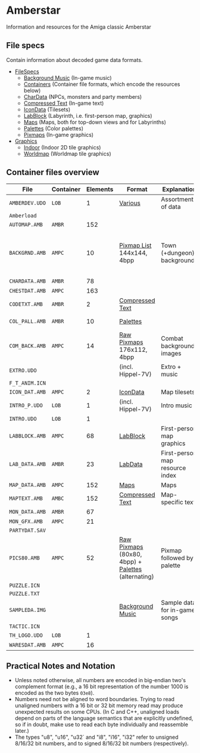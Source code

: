 # Amberstar

Information and resources for the Amiga classic Amberstar

## File specs

Contain information about decoded game data formats.

- [FileSpecs](FileSpecs/)
  - [Background Music](FileSpecs/Hippel-CoSo.md) (In-game music)
  - [Containers](FileSpecs/Containers.md) (Container file formats, which encode the resources below)
  - [CharData](FileSpecs/CharData.md) (NPCs, monsters and party members)
  - [Compressed Text](FileSpecs/CompressedText.md) (In-game text)
  - [IconData](FileSpecs/IconData.md) (Tilesets)
  - [LabBlock](FileSpecs/LabData.md) (Labyrinth, i.e. first-person map, graphics)
  - [Maps](FileSpecs/Maps.md) (Maps, both for top-down views and for Labyrinths)
  - [Palettes](FileSpecs/Palettes.md) (Color palettes)
  - [Pixmaps](FileSpecs/Pixmaps.md) (In-game graphics)
- [Graphics](Graphics/)
  - [Indoor](Graphics/Indoor/) (Indoor 2D tile graphics)
  - [Worldmap](Graphics/Worldmap/) (Worldmap tile graphics)

## Container files overview

| File           | Container | Elements | Format                                                                                              | Explanation                     | Decoded                                                                    |
|----------------|-----------|----------|-----------------------------------------------------------------------------------------------------|---------------------------------|----------------------------------------------------------------------------|
| `AMBERDEV.UDO` | `LOB`     | 1        | [Various](FileSpecs/Amberdev.md)                                                                    | Assortment of data              | only very partially                                                        |
| `Amberload`    |           |          |                                                                                                     |                                 |                                                                            |
| `AUTOMAP.AMB`  | `AMBR`    | 152      |                                                                                                     |                                 |                                                                            |
| `BACKGRND.AMB` | `AMPC`    | 10       | [Pixmap List](FileSpecs/Pixmaps.md) 144x144, 4bpp                                                   | Town (+dungeon) backgrounds     | yes (outdoors sunrise/sunset gradients missing, likely handled elsewhere?) |
| `CHARDATA.AMB` | `AMBR`    | 78       |                                                                                                     |                                 |                                                                            |
| `CHESTDAT.AMB` | `AMPC`    | 163      |                                                                                                     |                                 |                                                                            |
| `CODETXT.AMB`  | `AMBR`    | 2        | [Compressed Text](FileSpecs/CompressedText.md)                                                      |                                 | yes                                                                        |
| `COL_PALL.AMB` | `AMBR`    | 10       | [Palettes](FileSpecs/Palettes.md)                                                                   |                                 | for all intents and purposes                                               |
| `COM_BACK.AMB` | `AMPC`    | 14       | [Raw Pixmaps](FileSpecs/Pixmaps.md)  176x112, 4bpp                                                  | Combat background images        | Missing palettes                                                           |
| `EXTRO.UDO`    |           |          | (incl. Hippel-7V)                                                                                   | Extro + music                   |                                                                            |
| `F_T_ANIM.ICN` |           |          |                                                                                                     |                                 |                                                                            |
| `ICON_DAT.AMB` | `AMPC`    | 2        | [IconData](FileSpecs/IconData.md)                                                                   | Map tilesets                    | mostly                                                                     |
| `INTRO_P.UDO`  | `LOB`     | 1        | (incl. Hippel-7V)                                                                                   | Intro music                     |                                                                            |
| `INTRO.UDO`    | `LOB`     | 1        |                                                                                                     |                                 |                                                                            |
| `LABBLOCK.AMB` | `AMPC`    | 68       | [LabBlock](FileSpecs/LabData.md)                                                                    | First-person map graphics       | yes                                                                        |
| `LAB_DATA.AMB` | `AMBR`    | 23       | [LabData](FileSpecs/LabData.md)                                                                     | First-person map resource index | yes                                                                        |
| `MAP_DATA.AMB` | `AMPC`    | 152      | [Maps](FileSpecs/Maps.md)                                                                           | Maps                            | mostly                                                                     |
| `MAPTEXT.AMB`  | `AMBC`    | 152      | [Compressed Text](FileSpecs/CompressedText.md)                                                      | Map-specific text               | yes                                                                        |
| `MON_DATA.AMB` | `AMBR`    | 67       |                                                                                                     |                                 |                                                                            |
| `MON_GFX.AMB`  | `AMPC`    | 21       |                                                                                                     |                                 |                                                                            |
| `PARTYDAT.SAV` |           |          |                                                                                                     |                                 |                                                                            |
| `PICS80.AMB`   | `AMPC`    | 52       | [Raw Pixmaps](FileSpecs/Pixmaps.md) (80x80, 4bpp) + [Palettes](FileSpecs/Palettes.md) (alternating) | Pixmap followed by palette      | yes                                                                        |
| `PUZZLE.ICN`   |           |          |                                                                                                     |                                 |                                                                            |
| `PUZZLE.TXT`   |           |          |                                                                                                     |                                 |                                                                            |
| `SAMPLEDA.IMG` |           |          | [Background Music](FileSpecs/Hippel-CoSo.md)                                                        | Sample data for in-game songs   | yes                                                                        |
| `TACTIC.ICN`   |           |          |                                                                                                     |                                 |                                                                            |
| `TH_LOGO.UDO`  | `LOB`     | 1        |                                                                                                     |                                 |                                                                            |
| `WARESDAT.AMB` | `AMPC`    | 16       |                                                                                                     |                                 |                                                                            |

## Practical Notes and Notation

- Unless noted otherwise, all numbers are encoded in big-endian two's complement format (e.g., a 16 bit representation of the number 1000 is encoded as the two bytes `03e8`).
- Numbers need not be aligned to word boundaries. Trying to read unaligned numbers with a 16 bit or 32 bit memory read may produce unexpected results on some CPUs. (In C and C++, unaligned loads depend on parts of the language semantics that are explicitly undefined, so if in doubt, make use to read each byte individually and reassemble later.)
- The types "u8", "u16", "u32` and "i8", "i16", "i32" refer to unsigned 8/16/32 bit numbers, and to signed 8/16/32 bit numbers (respectively).

